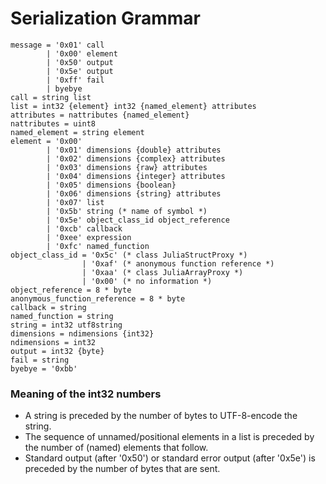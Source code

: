 # Serialization Grammar

    message = '0x01' call
            | '0x00' element
            | '0x50' output
            | '0x5e' output
            | '0xff' fail
            | byebye
    call = string list
    list = int32 {element} int32 {named_element} attributes
    attributes = nattributes {named_element}
    nattributes = uint8
    named_element = string element
    element = '0x00'
            | '0x01' dimensions {double} attributes
            | '0x02' dimensions {complex} attributes
            | '0x03' dimensions {raw} attributes
            | '0x04' dimensions {integer} attributes
            | '0x05' dimensions {boolean}
            | '0x06' dimensions {string} attributes
            | '0x07' list
            | '0x5b' string (* name of symbol *)
            | '0x5e' object_class_id object_reference
            | '0xcb' callback
            | '0xee' expression
            | '0xfc' named_function
    object_class_id = '0x5c' (* class JuliaStructProxy *)
                    | '0xaf' (* anonymous function reference *)
                    | '0xaa' (* class JuliaArrayProxy *)
                    | '0x00' (* no information *)
    object_reference = 8 * byte
    anonymous_function_reference = 8 * byte
    callback = string
    named_function = string
    string = int32 utf8string
    dimensions = ndimensions {int32}
    ndimensions = int32
    output = int32 {byte}
    fail = string
    byebye = '0xbb'

### Meaning of the int32 numbers
* A string is preceded by the number of bytes to UTF-8-encode the string.
* The sequence of unnamed/positional elements in a list is preceded by
  the number of (named) elements that follow.
* Standard output (after '0x50') or standard error output (after '0x5e')
  is preceded by the number of bytes that are sent.
